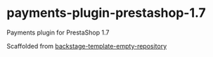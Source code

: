 # payments-plugin-prestashop-1.7

Payments plugin for PrestaShop 1.7

Scaffolded from [backstage-template-empty-repository](https://github.com/lunarway/backstage-template-empty-repository)
